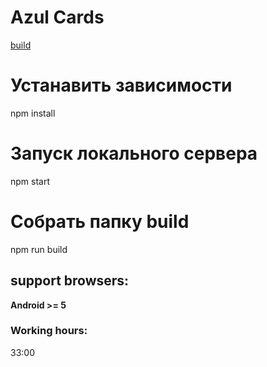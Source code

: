 # Azul Cards
[build](https://asulcards.htmlpluscss.site/)

# Устанавить зависимости
npm install

# Запуск локального сервера
npm start

# Собрать папку build
npm run build

## support browsers:
**Android >= 5**

### Working hours:
33:00